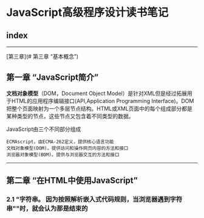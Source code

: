 # JavaScript高级程序设计读书笔记

## index
--- 
[第三章](# 第三章 “基本概念”)
## 第一章 “JavaScript简介”  

  **文档对象模型**（DOM，Document Object Model）是针对XML但是经过拓展用于HTML的应用程序编辑接口(API,Application Programming Interface)。DOM把整个页面映射为一个多层节点结构。HTML或XML页面中的每个组成部分都是某种类型的节点，这些节点又包含着不同类型的数据。
  
  JavaScript由三个不同部分组成
    
    ECMAscript，由ECMA-262定义，提供核心语言功能
    文档对象模型(DOM)。提供访问和操作网页内容的方法和接口
    浏览器对象模型(BOM)。提供与浏览器交互的方法和接口
   
 ---
   
 ## 第二章 “在HTML中使用JavaScript”
  
  ### 2.1 <script>元素
  
  HTML4.01为 <**script**> 定义了下列6个属性
  
 * asnyc 可选。表示应该立即下载脚本，但不应妨碍页面中的其他操作，比如下载其他资源或等待加载其他脚本。只对外部脚本文件有效 
 * charset 可选。表示通过src属性指定的代码的字符集。由于大多数脚本会忽略它的值，因此这个属性很少有人用
 * defer 可选。表示脚本可以延迟到文档完全被解析和显示之后再执行。只对外部脚本文件有效。IE7及更高版本对嵌入脚本也支持这个属性
 * language 已废弃。原来用于表示编写代码使用的脚本语言（如JavaScript、JavaScript1.2或VBScript）。大多数浏览器或忽略这个属性，因此也没有必要再用       
 * src 可选，表示包含要执行代码的外部文件  
 * type 可选。可以看成是language的替代属性:表示编写代码使用的脚本语言的内容类型（也称为MIME类型）。虽然text/JavaScript和text/ecmascript都已经不被推荐使用，但人们一直以来使用的还是text/JavaScript。实际上，服务器在传送JavaScript文件审核使用的MIME类型通常是application/x_JavaScript，但在type中设置这个值却有可能导致脚本被忽略。另外，在非IE浏览器中还可以使用以下值:application/JavaScript和application /ecmascript。考虑到约定俗成和最大限度的浏览器兼容性，目前type属性的值依旧还是text/JavaScript。不过，这个属性并不是必需的，如果没有指定这个属性，其默认值认为text/JavaScript。


  使用<script>元素的方式有两种：直接在页面中嵌入JavaScript代码和包含外部JavaScript文件
  
  在使用<script>元素嵌入JavaScript代码时，只须为<script>指定type属性。像下面这样把JavaScript代码直接放在元素内部即可
   
  ```JavaScript 
  <script type="text/javascript">
     function sayHi(){
         alert("Hi!");
     }
  ```
  包含在<script>元素内部的JavaScript的代码将被从上至下依次解释。就拿前面这个例子来说，解释器会解释一个函数的定义，然后将该定义保存在自己的环境当中。在解释器对<script>元素内部的所有代码求值完毕前，页面中的其余内容都不会被浏览器加载或显示。
  
  在使用<script>嵌入JavaScript代码时，记住不要在代码中任何地方出现"</script>"字符串。
  因为按照解析嵌入式代码规则，当浏览器遇到字符串"</script>"时，就会认为那是结束的<script>标签，而通过转义字符"\"解决这个问题。
    
  ```JavaScript
  <script type="text/javascript">
     function(){
       alert("<\script>");
     }
  ```
   如果要通过<script>元素来包含外部JavaScript文件，那么src元素就是必须的。这个属性的值是一个指向外部JavaScript的链接，例
  
  ```JavaScript   
   <script type="text/javascript" src="example.js"/>
   ``` 
   但在不能在HTML文档中使用这种语法。这个语法不符合HTML规范，也得不到某些浏览器(尤其是IE)的正确解析
   
   通过<script>元素的src属性还可以包含来自外部域的JavaScript文件。这一点让<script>元素倍显强大，又让他备受争议。在这一点上，<script>与<img>元素非常相似，即它的src属性可以是指向当前HTML页面所在域之外的某个域中的完整URL   
  
   #### 2.1.1 <script>元素
  
  按传统的做法，所有<script>元素都应该放在页面的<head>元素中，例如
  
  ```HTML
  <!DOCTYPE html>
  <html>
    <head>
      <title>Example HTML Page</title>
      <script type="text/javascript" src="example1.js"></script>
      <script type="text/javascript" src="example2.js"></script>
    </head>
    <body>
      <!-- 这里放内容 -->
    </body>
  </html>
  ```
  这种做法的目的就是把所有外部文件(包括CSS文件和JavaScript文件)的引用都放在相同的地方，在文档的<head>元素中包含所有JavaScript文件，意味着必须等待全部JavaScript代码都被下载、解析和执行完成以后，才能开始呈现页面的内容(浏览器在遇到<body>标签时才开始呈现内容)。对应那些需要很多JavaScript代码的页面来说，这无疑会导致浏览器在呈现页面时出现明显的延迟，而延迟期间的浏览器窗口将是一片空白。为了避免这个问题，现代web应用程序一般都把全部JavaScript引用放在<body>元素中页面内容的后面

```HTML 
 <!DOCTYPE html>
 <html>
   <head>
     <title>Example HTML Page</title>
   </head>
   <body>
     <!-- 这里放内容 -->
     <script type="text/javascript" scr="example1.js"></script>
     <script type="text/javascript" scr="example2.js"></script>
   </body>
 </html>
 ```   
 这样，在解析包含的JavaScript代码之前，页面的内容将完全呈现在浏览器中，而用户也会因为浏览器窗口显示空白页面时间缩短而感到打开页面的速度加快了
 
 #### 2.1.2延迟脚本
 
 HTML4.01 为<script>标签定义了defer属性，这个属性的用途是表明脚本在执行时不会影响页面的构造。也就是说，脚本会被延迟到整个页面都解析完毕后再运行。
 因此，在<script>元素中设置defer属性，相当于告诉浏览器立即下载，但延迟执行
	
 ```HTML
 <!DOCTYPE html>
 <html>
   <head>
     <title>example</title>
     <script type="text/javascript" defer="defer" src="example1.js"></script>
     <script tyep="text/javascript" defer="defer" scr="example2.js"></script>
   </head>
   <body>
     <!-- 在这里放内容 -->
   </body>
 </html>
 ```   
 #### 2.1.3异步脚本
 
 HTML5为<script>元素定义了async属性。这个属性与defer属性相似，都用于改变处理脚本的行为。async脚本只适用于外部脚本文件，并告诉浏览器立即下载文件。但是与defer不同的是，标记为async的脚本并不保证按照它们的先后顺序执行。例如
  
 ```HTML
 <!DOCTYPE html>
 <html>
  <head>
    <title>example</title>
    <script type="text/script" async src="example1.js"></script>
    <script type="text/script" async scr="example2.js"></script>
  </head>
    <!-- 在这里放内容 -->
  <body>
  </body>
 </html>
 ``` 
  以上代码中，第二个脚本文件可能会在第一个脚本文件之前执行。因此，确保两着之间互不依赖很重要。指定async属性的目的是不让页面等待两个脚本下载和执行，从而异步加载页面其他内容。我从，建议异步脚本不要在加载期间修改DOM
  
  异步脚本一定会在页面的load事件前执行，但可能会在DOMContentLoaded事件触发之前或之后执行。支持异步脚本的浏览器有FireFox3.6,Safari 5和Chrome
  
 ### 2.2 嵌入代码和外部文件
 
 支持使用的外部文件的人多会强调如下优点
 
 >可维护性
    
  >>可缓存
    
   >>>适应未来
   
 ### 2.4 <noscript>元素
  
  早期浏览器都面临一个特殊的问题，即当前浏览器不支持JavaScript时如何让页面平稳地退化。对这个问题的最终解决方案就是创建一个<noscript>元素。用以在不支持JavaScript的浏览器中显示替代内容。这个元素可以包含能够出现在文档<body>中的任何HTML元素——<script>元素除外。包含在<noscript>元素中的内容只有在下列情况下才会显示出来：
    
    浏览器不支持脚本
    浏览器支持脚本，但脚本被禁用
    
 ### 2.5 小结
 
 把JavaScript插入到HTML页面中要使用<script>元素。使用这个元素可以把JavaScript嵌入到HTML页面中，让脚本和标记混合到一起；也可以包含外部的JavaScript文件。而我们需要注意的地方有:
    
 * 在包含外部JavaScript文件时，必须将src属性设置为指向相应文件的URL
 * 所有的<scrtipt>元素将会按照在页面中出现的先后顺序依次被解析
 * 由于浏览器会先解析完不使用defer属性的<script>元素中的代码，然后再解析后面的内容，所以一般吧<script>元素放在页面最后面，即主要内容后面，</body>标签前面
 * 使用defer属性可以让脚本在文档完全呈现之后再执行。延迟脚本总是按照指定它们的顺序执行
 * 使用async属性可以表示当前脚本不必等待其他脚本，也不必阻塞文档实现
      
       另外。使用<script>元素可以指定在不支持脚本的浏览器中显示的替代内容。但在启动了脚本的情况下，浏览器不会显示<noscript>元素中的内容
 
 ---
 
 # 第三章 “基本概念”
 
 	ECAMScript中的所有参数传递的都是值，不可能通过引用传递参数
	
 ## 3.1 语法
 
 ### 3.1.1 区分大小写
 
  ECMAScript中的一切（变量、函数名、操作符）都区分大小写。
 
 ### 3.1.2 标识符
 
  所谓标识符，就是指变量、函数、属性的名字，或者函数的参数，标识符可以是按照下列格式规则组合起来的一个或者多个字符：
    
    - 第一个字符必须是一个字母、下划线（_）或者一个美元符号
    - 其他字符可以是字母、下划线、美元符号或数字
    
  按照惯例，ECMAScript中标识符采用驼峰大小写格式，也就是第一个字母小写，剩下的每个单词的字母都大写
 
 ### 3.1.3 注释
 
  ECMAScript使用C风格的注释，包括单行注释和块级注释
 
    //单行注释
    
    /*
    * 这是一个多行
    * （块级）注释
    */

### 3.1.4 严格模式

 ECMAScript5引入了严格模式(strict mode)的概念。严格模式是为JavaScript定义了一种不同解析和执行模型。
在严格模式下，ECMAScript的一些不确定的行为将得到处理，而对某些不安全的操作也会抛出错误，要在整个脚本中启用严格模式，可以在顶部添加如下代码

    "use strict"
 这是一个编译指令，用于告诉支持的JavaScript引擎切换到严格模式。

 在函数内部的上方包含这条编译指令，也可以指定函数在严格模式下执行：
  
  ```JavaScript
    function doSomething(){
      "use strict";
      // 函数体
    }
  ```  
### 3.1.5 语句

 EMCAScript中的语句以一个分号结尾

   ```JavaScript
   var sum=a+b    // 即使，没有分号也是有效的语句——不推荐
   var diff=a-b;  // 有效的语句——推荐
   ``` 
 可以使用C风格的语法把多条语句组合到一个代码块中。虽然条件控制语句(如if语句)只在执行多条语句的情况下才要求使用代码块，但最佳实践是始终在控制语句中使用代码块——即使代码块中只有一句语句，例如

  ```JavaScript
   if(test)
    alert(test); // 有效但容易出错，不要使用

   if(test){
    alert(test); // 推荐使用
   }
 ```   
## 3.2 关键字和保留字

见书p21~22

## 3.3 变量

  ECMAScript的变量是松散类型的（弱类型语言），所谓松散类型即使可以用来保存任何类型的数据。换句话说，每个变量仅仅是一个用于保存值的占位符而已。定义变量时要使用var操作符（注意var是一个关键字），后跟变量名（即一个标识符）。
 ```JavaScript
     var message;
 ```    
  这行代码定义了一个名为message的变量，该变量可以用来保存任何值(像注意未经过初始化的变量，会保留一个特殊的值——undefined)
  
  有一点必须注意，即用var操作符定义的变量将成为定义该变量的作用域中的局部变量，也就是如果在函数中使用var定义一个变量，那么这个变量在函数退出后就会被销毁。
  ```JavaScript  
    funciton test(){
     var message="hi"; // 局部变量
    }
    test();
    alert(message); // 错误!
  ```  
  这里，变量message是在函数中使用var定义的，当函数被调用时，就会创建该变量并为其赋值。而在此之后，这个变量又会被立即销毁，因此例子中的下一行代码就会导致错误。不过，可以像下面这样忽略var操作符，从而创建一个全局变量
  ```JavaScript
    function test(){
     message="hi"; // 全局变量
    }
    test();
    alert(message); // "hi"
  ```  
  这个例子忽略了var操作符，然而message就成了全局变量。这样，只要调过一次test()函数，这个变量就有了定义，就可以在函数外部的任何地方被访问到。
  
    虽然忽略var操作符可以定义全局变量，但这也不是我们推荐的做法。因为在局部作用域中定义的全局变量很难维护
    
  可以用一条语句定义了多个变量，只要像下面这样把每个变量（初始化或不初始化均可）用逗号分隔开即可：
   ```JavaScript 
    var message="hi",
        found=false,
        age=29;
   ```     
 ## 3.4 数据类型
   
   ECMAScript中有五种简单数据类型（也称为基本数据类型）：undefined、Null、Boolean、Number和String，还有一种复杂数据类型——Object,Object本质是一组无序的名值对组成的。ECMAScript下不支持任何创建自定义类型的机制，而所有值最终都是上述6种数据类型之一。乍一看，好像只有6种数据类型不足以表示所有数据：但是，由于ECMAScript数据类型具有动态性，因此的确没有再定义其他数据类型的必要了。
   
 ### 3.4.1 typeof 操作符
 
   鉴于ECMAScript是松散类型的，因此需要有一种手段来检测给定变量的数据类型——typeof就是负责提供这方面信息的操作符。对一个值使用typeof操作符可能返回下列某个字符串：
   
   * “undefinde”——如果这个值未定义;
   * “Boolean”——如果这个值是布尔值；
   * “string”——如果这个值是字符串;
   * “number”——如果这个值是数值;
   * “object”——如果这个值是对象或null;
   * “function”——如果这个值是函数;
   
 typeof操作符的操作数可以是变量,也可以是数值字面量。
    
    typeof是一个操作符而不是函数
  
 从技术角度将
 
    函数在ECMAScript中是对象，不是一种数据类型。然而，函数也确实有些特殊的属性，因此通过typeof操作符来区分函数和其他对象是有必要的
    
  ### 3.4.2 undefined 类型
    
   undefined类型只有一个值，即特殊的undefined。在使用var声明变量但未对其加以初始化时，这个变量的值就是undefined。例如
   ```JavaScript
     var message;
     alert(message==undefinde); // true
   ```   
  ### 3.4.3 Null类型
    
   null类似是第二个只有一个值的数据类型，这个特殊的值是null。从逻辑角度来看，null值表示应该空对象指针，而这个也是正是用typeof操作符检测null值返回object的原因。如下面例子：
   ```JavaScript  
     var car=null;
     alert(typeof car);  // "object"
   ```
   如果定义的变量准备在将来用于保存对象，那么最好将该变量初始化为null，而不是其他值，这样一来，只要直接检查null值就可以指定相应的变量是否已经保存一个对象的引用，如下列所示：
   ```JavaScript
    if（car!=null）{
      // 对car对象执行某些操作
    }
   ```
   实际上，undefined值也是派生自null值，因此ECMA-262规定对它们的相等性测试要返回true
   ```JavaScript
    alert(null==undefined); // true
   ``` 
   这里，位于null和undefined之间的相等操作符（==）总是返回true，不过要注意的是，这个操作符出于比较的目的会转换其操作数。
   
   尽管null和undefined有这样的关系，但它们的用途完全不同。
   
    只要意在保存对象的变量还没真正保存对象，就应该明确地让该变量保存null值。这样做不仅可以体现null作为空对象指针的惯例，而且也有助于进一步区分null和undefined。
    
    
  ### 3.4.4 Boolean类型
  
  Boolean类型是ECMAScript中使用最多的一种类型，该类型只有两个字面值：true和false。这两个值与数字值不是同一回事，因此true不一定等于1，而false也不一定等于0。
  ```JavaScript
    var found=true;
    var lost=false;
  ``` 
  虽然Boolean类型的字面值只有两个，但ECMAScript中所有类型的值都有这两个Boolean等价的值。要将一个值转换为其对应的Boolean值，可以调用转型函数Boolean(）,例子
  ```JavaScript
    var message="Hello World!":
    var messageAsBoolean=Boolean(message):
  ```
  在这个例子中，字符串message被转换成一个Boolean值，该值被保存自messageAsBoolean变量中。可以对任何数据类型的值调用Boolean（）函数，而且总会返回一个Boolean类型的值。至于这个值是true还是false，取决于要转换值的数据类型及其实际值。
  
  *表见书p26~27*
  
  ### 3.4.5 Number类型
   
  最基本的数值字面格式是十进制整数，十进制整数可以像下面这样直接在代码中输入：
  ```JavaScript 
    var intNum=55; // 整数
  ```  
  除了十进制表示外，整数还可以通过八进制（以8为基数）或十六进制（以16为基数）的字面值来表示。其中，八进制的字面值第一位必须是零（0），然后是八进制数字序列（0~7）。如果字面值中的数值超出了范围，那么前面的零将被忽略，后面的数值将被当做十进制数值解析。请看下面的例子
 ```JavaScript 
    var octalNum1=070; // 八进制的56
    var octalNum2=079; // 无效的八进制数值——解析为79
    var octalNum3=08;  // 无效的八进制数值——解析为8
 ``` 
  八进制字面量在严格模式下是无效的。会导致支持该模式的JavaScript引擎抛出错误
  
  十六进制字面值的前两位必须是0X，后跟任何十六进制数字（0~9及A~F）。其中，A~F可以大写，也可以小写。
  ```JavaScript
    var hexNum1=0xA;  // 十六进制的10
    var henNum2=0x1f; // 十六进制的31
  ```  
  在进行算术计算时，所有以八进制和十六进制表示的数值最终都将被转换成十进制数值。
  
  1、浮点数值 *见书p28*
  
  2、数值范围 *见书p29*
  
  3、NaN     *见书p30*

  4、数值转换 *见书p30~32*
  
  ### 3.4.6 String类型
  
  用双引号""和单引号''表示的字符串完全相同
  
  1、字符串字面量
  
  String数据类型包含一些特殊的字符字面量，也叫转义序列，用于表示非打印字符，可见表
  
  *表见书p33*
  
  任何字符串的长度都可以通过访问其length属性取得，例如
  ```JavaScript
     var text="This is the lette sigma:\u03a3.";
     alert(text.length);   //输出28
  ```   
  这个属性返回的字符数包括16位字符的数目。如果字符串中包含双字节字符，那么length属性可能不会精准地返回字符串中的字符数目。
  
  2、字符串的特点
  
  EMACScript中字符串是不可变的，也就是说，字符串一旦创建，它们的值就不能改变。要改变某个变量保存的字符串，首先要销毁原来的字符串，然后再用另一个包含新值的字符串填充该变量。例如：
  ```JavaScript
    var lang="Java";
    lang=lang+"Script";
  ```
  以上示例中的变量lang开始时包含字符串“Java”。而第二行代码把lang的值重新定义为"Java"与"Script"的组合，即"JavaScript"。
  实现这个操作的过程如下：
     
     1、首先创建一个能容纳10个字符的字符串
     2、然后在这个字符串中填充"Java"和"Script"
     3、最后一步是销毁原来的字符串"Java"和字符串"Script"，因为这两个字符串语句没用了。
     
  这个过程是在后台发生的，这也就是在某些旧版本的浏览器(例如版本低于1.0的Firefox、IE6等)中拼接字符串时速度很慢的原因所在。
  
  3、转化为字符串
 
  要把一个值转化为字符串有两种方法。第一种是使用几乎每个值都会有的toString()方法，这个方法的唯一要做的就是返回相应值的字符串表现。例子：
  ```JavaScript
     var age=11;
     ageAsString=age.toString(); // 字符串"11"
     var found=true;
     foundAsString=found.toString(); // 字符串"true"
  ```  
  数值、布尔值、对象和字符串值(没错，每个字符串也都有一个toString方法，该方法返回字符串的一个副本)都有toString方法。但null和undefined值没有这个方法。
  
  多数情况下，调用toString()方法不必传递参数。但是，在调用数值的toString（）方法时，可以传递一个参数：输出数值的基数。默认情况下，toString()方法十进制格式返回数值的字符串表示。而通过传递基数，toString（）可以输出二进制、八进制、十六进制，乃至其他任意有效进制格式表示的字符串值。例子:
  ```JavaScript
     var num=10;
     alert(num.toString());   // "10"
     alert(num.toString(2));  // 二进制表示 "1010"
     alert(num.toString(8));  // 八进制表示 "12"
     alert(num.toString(10)); // 十进制表示 "10"
     alert(num.toString(16)); // 十六进制表示 "a"
  ```   
  通过这个例子可以看出，通过指定基数，toString（）方法会改变输出的值。而数值10根据基数不同，可以在输出时候被转换为不同的数值格式。注意，默认的(没有参数的）输出值与指定基数10的输出值相同。
  
  在不知道要转换的值是不是null或undefined的情况下，还可以使用转型函数String（），这个函数能够将任何类型的值转换为字符串。String（）函数遵循下列转换规则
  
    * 如果值有toString()方法，则调用该方法(没有参数)并返回相应的结果
    * 如果值是null，则返回"null"
    * 如果值是undefined，则返回"undefined"
  
  下面是结果例子：
  ```JavaScript
   var value1=10；
   var value2=true;
   var value3=null;
   var value4;
    
   alert("value1="+String(value1));  // "10"
   alert("value2="+String(value2));  // "true"
   alert("value3="+String(value3));  // "null"
   alert("value4="+String(value4));  // "undefined"
  ```  
    这里先后转换了4个值：数值、布尔值、null和undefined。数值和布尔值的转换结果与调用toString（）方法得到的结果相同。因为null和undefined没有toString（）方法，使用String（）返回了两个值的字面量。
    
  如果要把某个值转换为字符串，可以使用加号操作符把它和一个字符串（""）加到一起
     
  ### 3.4.7 Object类型
  
  ECMAScript中的对象其实就是一组数据和功能的集合。对象可以通过执行new操作符后跟要创建的对象类型的名称来创建。而创建Object的实例并为其添加属性和（或）方法，就可以创建自定义对象。如下：
  
    var o=new Object();
  
  这个语法与Java中创建对象的语法相似；但在ECMAScript中，如果不给构造函数传递参数，则可以忽略后面的那一对圆括号。也就是说，在像前面这个示例一样不传递参数的情况下，完全可以忽略那对圆括号（但这不是推荐的做法）:
  
    var 0=new Object; //有效，但不推荐省略圆括号
    
  在ECMAScript中，（就像Java中的java.lang.Object一样）Object类型是所有它的实例的基础。换句话说，Object类型所具有的任何属性和方法也同样存在于更具体的对象中。  
  	
    - constructor: 保存着用于创建当前对象的目录。对前面的例子而言，构造函数(constructor)就是object(）。
    - hasOwnProperty(propertyName): 用于检查给的属性在当前对象实例中（而不是在实例原型中）是否存在。其中，作为参数的属性名（propertyName）必须以字符串形式指定(例如：o.hasOwnProperty("name"))。
    - isPrototepyOf(propertyName):用于检查传入的对象是否是当前对象的原型
    - propertyIsEnumerable(propertyName):用于检查给定的属性能否能够作为for-in语句来枚举。与hasOwnerProperty方法一样，作为参数的属性名必须以字符串形式指定
    - toLoactionString(): 返回对象的字符串表示，该字符串与执行环境的地区对应
    - toString():返回对象的字符串表示
    - valueOf():返回对象的字符串、数值或者布尔值表示，通常与toString（）方法的返回值相同
    
  
  ## 3.5 操作符
  
  *见书p36~p54*
  
  ## 3.6 语句
  
  *见书p54~p62*
  
  ## 3.7 函数
  严格模式对函数有一些限制：
  	
	* 不能把函数命名为eva1或arguments；
	* 不能把参数命名为eva1或arguments； 
	* 不能出现两个命名参数同名的情况
  
  ### 3.7.1 理解参数
  
  ECMAScript函数不介意传递来多少个参数，也不在乎传来的参数是什么数据类型。
  原因是ECMAScript中的参数在内部是用一个数组来表示的。函数接收到的始终是这个数组，也不关心数组中包含哪些参数（如果有参数的话）。
  实际上，在函数体内可以通过arguments对象来访问这个参数数组，从而获取传递给函数的没一个参数
  
  其实，arguments对象只是和数组相似（它并不是Array的实例），因为可以使用方括号来访问它的没一个元素（即第一个元素是arguments[0]）,第二个元素是arguments[1]，以此类推
  
  ECMAScript的一个重要特点：
  	
	命名的参数只提供便利，但不是必需的
  
  另外，在命名参数方面，其他语言可能需事先创建一个函数签名，而将来的调用必须与该签名一致。但在ECMAScript中，没有这些条条框框，解析器将不会验证命名函数
  
  由于num1的值与arguments[0]的值相同，因此它们可以互换使用（num2与arguments[1]也是如此）
 	
	关于arguments的值还有一点比较意思，那就是它的值永远与对应命名参数的值保持同步
  
  ### 3.7.2 没有重载
  
  ECMAScript函数不能像传统意义上那样实现重载。而在其他语言（如Java）中，可以为一个函数编写两个定义，只要这两个定义的签名（接受的参数的类型和数量）不同即可。如前所述，ECMAScript函数没有签名，因为其参数是由包含零或多个值的数组来表示的。而没有函数签名，真正的重载是不可能做到的。
  	
	如果在ECMAScript中定义了两个名字相同的函数，则名字只属于后定义的函数。
	
  ## 3.8 小结
  
  *见书p67*
  ---
  # 第四章 “变量、作用域和内存问题”
  
  ECMAScript变量可能包含两种不同数据类型的值：*基本类型*和*引用类型*。
 
 	基本类型值指的是简单的数据段，而引用类型值指那些可能由多个值构成的对象。
 
  ## 4.1 基本类型和引用类型的值
  
  将一个值赋给变量时，解析器必须确定这个值是基本类型值还是引用类型值。五种基本数据类型是按值访问的，因为可以操作保存在变量中的实际的值。
  
  引用类型的值是保存在内存中的对象。于其他语言不同，JavaScript不允许直接访问内存的位置，也就是说不能直接操作对象的内存空间。在操作对象时，实际上是在操作对象的引用而不是实际的对象。为此，引用类型的值是按引用访问的。*：此说法存在争议，见PDF86页*
  
  ### 4.1.1 动态属性
  
  定义基本类型值和引用类型值的方式是类似的，创建一个变量并为该变量赋值。
  
  ### 4.1.2 复制变量值
  
  *复制基本类型值VS复制复杂类型值* 区别见书p69~70
  ```JavaScript
  var num=5;
  var num1=num; 
  ```
  传递基本类型的时候，副本是一个值 ![](/img/JavaScriptNote1.png)
  
  ---
  
  例如：
  
  ```JavaScript
  var person=new Object();
  person2 = person();
  var person.name="Nicholas";
  alert(person.name);  // Nicholas
  ```
  传递复杂类型的时候，副本是一个指针![](/img/JavaScriptNote2.png) 
  
  ---		
  ### 4.1.3 传递参数
  ECMAScript中所有函数的参数都是按值传递的，也就是说，把函数外部的值付给函数内部的参数，就和把值从一个变量复制到另一个变量一样。
  	
	基本类型值的值的传递如同基本类型变量的复制一样，而引用类型值的传递，则如同引用类型变量的复制一样。
  有不少开发人员在这一点上可能会感到困惑，因为访问变量有按值和按引用两种方式，而参数只能按值传递。
  
  在向参数传递基本类型的值时，被传递的值会被复制给一个局部变量（即命名参数，或者用ECMAScript的概念来说，就是arguments对象中的一个元素）。在向参数传递引用类型时，会把这个值在内存中的地址赋值给一个局部变量。因此这个局部变量的变化会反应在函数的外部。例子：
  	
 ```javaScript	
  function addTen(num){
    num+=10;
    return num;
  }
  var count=20;
  var result=addTen(count);
  alert(count);  // 20,没有变化
  alert(result); // 30
 ```
  
  这里的函数addTen（）有一个参数num，而参数实际上是函数的局部变量。在调用这个函数时，变量count作为参数被传递给函数，这个变量的值是20.预收，数值20-倍复制给参数num一遍在addTen（）中使用。在函数内部，参数num的值被加上了10，但这一变化不会影响函数外部的count变量，参数num与变量count互不相识，它们仅仅是具有相同的值。但以这一变化不会影响函数外部的count变量。参数num与变量count互不相识，它们仅仅是具有相同的值。假如num是按引用传递的话，那么变量count的值也将变成30，从而反映函数内部的修改。
  
  当然，使用数值等基本类型来说明按值传递参数比教简单，但如果使用对象，那么问题就不怎么好理解了。再举个例子
  
  ```javaScript
  function setName（obj）{
    obj.name="Nicholas":
  }
  var person=new Object():
  setName(person);
  alert(person.name);  // "Nicholas"
  ```
  
  以上代码中创建一个对象，并将其保存在了变量 person 中。然后，这个变量被传递到 setName()函数中之后就被复制给了 obj 。在这个函数内部， obj 和person 引用的是同一个对象。换句话说，即使这个变量是按值传递的， obj 也会按引用来访问同一个对象。于是，当在函数内部为 obj 添加 name属性后，函数外部的 person 也将有所反映；因为 person 指向的对象在堆内存中只有一个，而且是全局对象。有很多开发人员错误地认为：在局部作用域中修改的对象会在全局作用域中反映出来，就说明参数是按引用传递的。为了证明对象是按值传递的，我们再看一看下面这个经过修改的例子
  
  经修改过后的例子：
  
  ```JavaScript
  fuction setName(obj){
    obj.name="Nicholas";
    obj=new Object();
    obj.name="Greg";
  }
  var person=new Object();
  setName（person）;
  alert(person.name);	// "Nicholas"
  ```
  这个例子与前一个例子的唯一区别，就是在setName()函数中添加了两行代码：一行代码为obj重新定义了一个对象，另一行代码为该对象定义了一个带有不同值的name属性。在把person传递给setName之后，其name属性被设置为"Nicholas"。然而，又将一个新对象赋给变量obj，同时其name属性设置为"Greg".如果person是按引用传递的，那么person就会自动被修改为指向其name属性值为"Greg"的新对象。如果person是按引用传递的，那你们person就会自动被修改为指向其name属性值为"Greg"的新对象。但是，当接下来再访问person.name时，显示的值任然是"Nicholas"。这说明即使在函数内部修改了参数的值，但原始的引用仍然保持未变。实际上，在函数内部重写obj时，这个变量引用的就是一个局部变量。而这个局部对象会在函数执行完毕后立即被销毁。

	可以把ECAMScript的函数参数想象成一个局部变量
  ### 4.1.4 检测类型
  虽然在检测基本数据类型时typeof是非常得力的助手，但在检测引用类型的值时，这个操作符的用处不大。通常，我们并不想知道某个值是对象，而是想知道它是什么类型的对象。为此，ECMAScript提供了instanceof操作符，其语法如下所示：
  
  ```JavaScript
   result=variable instanceof construtor
  ```  
   如果变量是给定引用类型（根据它的原型链来识别）的实例，那么instanceof操作符就会返回true。例子：
   ```JavaScript	
   alert(person instanceof Object);  //变量person是Object吗？ 
   alert(colors instanceof Array);   //变量colors是Array吗？
   alert(pattern instanceof RegExp): //变量pattern是RegExp吗？
  ```
  根据规定，所有引用类型的值都是Object的实例。因此，在检测一个引用类型和Object构造函数时，instanceof操作符始终会返回true。当然，如果instanceof操作符检测基本类型的值，则该操作符始终会返回false，因为基本类型不是对象。
  ![](/img/JavaScriptNote3.png)
  ## 4.2 执行环境及作用域
  
  ### 4.2.1 延长作用域链
  ### 4.2.2 没有块级作用域
  
  ### 4.3 垃圾收集
  
  ### 4.3.1 标记清除
  ### 4.3.2 引用计数
  ### 4.3.3 性能问题
  ### 4.3.4 管理内存
  
  ## 4.4 小结
 
  [回到顶部](#index)

